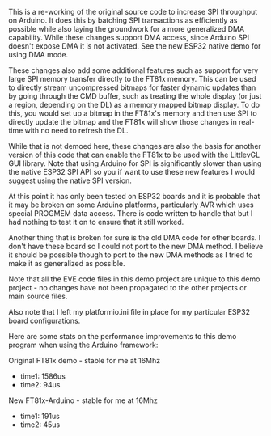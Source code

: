 This is a re-working of the original source code to increase SPI throughput on Arduino. It does this by batching SPI transactions as efficiently as possible while also laying the groundwork for a more generalized DMA capability. While these changes support DMA access, since Arduino SPI doesn't expose DMA it is not activated. See the new ESP32 native demo for using DMA mode.

These changes also add some additional features such as support for very large SPI memory transfer directly to the FT81x memory. This can be used to directly stream uncompressed bitmaps for faster dynamic updates than by going through the CMD buffer, such as treating the whole display (or just a region, depending on the DL) as a memory mapped bitmap display. To do this, you would set up a bitmap in the FT81x's memory and then use SPI to directly update the bitmap and the FT81x will show those changes in real-time with no need to refresh the DL. 

While that is not demoed here, these changes are also the basis for another version of this code that can enable the FT81x to be used with the LittlevGL GUI library.  Note that using Arduino for SPI is significantly slower than using the native ESP32 SPI API so you if want to use these new features I would suggest using the native SPI version.

At this point it has only been tested on ESP32 boards and it is probable that it may be broken on some Arduino platforms, particularly AVR which uses
special PROGMEM data access. There is code written to handle that but I had nothing to test it on to ensure that it still worked.

Another thing that is broken for sure is the old DMA code for other boards. I don't have these board so I could not port to the new DMA method. I believe it should be possible though to port to the new DMA methods as I tried to make it as generalized as possible.

Note that all the EVE code files in this demo project are unique to this demo project - no changes have not been propagated to the other projects or main source files. 

Also note that I left my platformio.ini file in place for my particular ESP32 board configurations.
  
Here are some stats on the performance improvements to this demo program when using the Arduino framework:

Original FT81x demo			- stable for me at 16Mhz
- time1: 1586us
- time2: 94us
	
New FT81x-Arduino			- stable for me at 16Mhz
- time1: 191us
- time2: 45us

